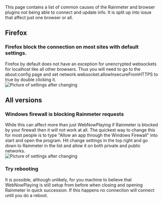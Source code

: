 This page contains a list of common causes of the Rainmeter and browser plugins not being able to connect and update info. It is split up into issue that affect just one browser or all.

## Firefox
### Firefox block the connection on most sites with default settings.
Firefox by default does not have an exception for unencrypted websockets for localhost like all other browsers. Thus you will need to go to the about:config page and set network.websocket.allowInsecureFromHTTPS to true by double clicking it.  
![Picture of settings after changing](https://github.com/tjhrulz/WebNowPlaying-BrowserExtension/.wiki/firefoxOptionTweak.png)

## All versions
### Windows firewall is blocking Rainmeter requests
While this can affect more than just WebNowPlaying if Rainmeter is blocked by your firewall then it will not work at all. The quickest way to change this for most people is to type "Allow an app through the Windows Firewall" into start and open the program. Hit change settings in the top right and go down to Rainmeter in the list and allow it on both private and public networks.  
![Picture of settings after changing](https://github.com/tjhrulz/WebNowPlaying-BrowserExtension/.wiki/firewallTweak.png)

### Try rebooting
It is possible, although unlikely, for you machine to believe that WebNowPlaying is still setup from before when closing and opening Rainmeter in quick succession. If this happens no connection will connect until you do a reboot.